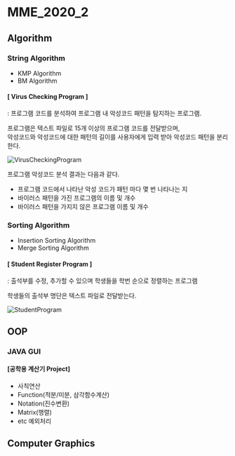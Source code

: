 # MME_2020_2
## Algorithm
  ### String Algorithm
   * KMP Algorithm
   * BM Algorithm
     
   #### [ Virus Checking Program ]
   : 프로그램 코드를 분석하여 프로그램 내 악성코드 패턴을 탐지하는 프로그램. 
    
   프로그램은 텍스트 파일로 15개 이상의 프로그램 코드를 전달받으며, <br/>
   악성코드와 악성코드에 대한 패턴의 길이를 사용자에게 입력 받아 악성코드 패턴을 분리한다. 
    
   ![VirusCheckingProgram](https://user-images.githubusercontent.com/70887135/106886233-00383080-6727-11eb-95fd-e3e6ab7cae19.png)

   프로그램 악성코드 분석 결과는 다음과 같다.
   
   + 프로그램 코드에서 나타난 악성 코드가 패턴 마다 몇 번 나타나는 지
   + 바이러스 패턴을 가진 프로그램의 이름 및 개수
   + 바이러스 패턴을 가지지 않은 프로그램 이름 및 개수


  ### Sorting Algorithm
  * Insertion Sorting Algorithm
  * Merge Sorting Algorithm
  
   #### [ Student Register Program ]
   : 출석부를 수정, 추가할 수 있으며 학생들을 학번 순으로 정렬하는 프로그램
    
   학생들의 출석부 명단은 텍스트 파일로 전달받는다.
    
   ![StudentProgram](https://user-images.githubusercontent.com/70887135/106994254-c404de80-67bf-11eb-9076-bf156bae8ee1.png)
    
## OOP
  ### JAVA GUI
  #### [공학용 계산기 Project]
   * 사칙연산
   * Function(적분/미분, 삼각함수계산)
   * Notation(진수변환)
   * Matrix(행렬) 
   * etc 예외처리


  
## Computer Graphics
